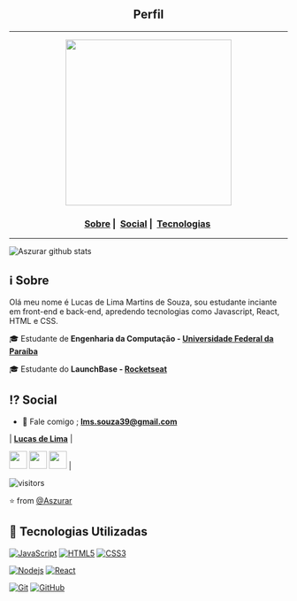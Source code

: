 <h2 align="center">Perfil</h2>

___

<p align="center"; border-radius=50%>
  <img src="https://avatars1.githubusercontent.com/u/64987824?s=460&u=51e8a76f68447d04bb10d3f57e77df673874bad6&v=4" width="300" heigth="300">
</p>


<h3 align="center">
  <a href="#information_source-sobre">Sobre</a>&nbsp;|&nbsp;
  <a href="#interrobang-motivo">Social</a>&nbsp;|&nbsp;
  <a href="#rocket-tecnologias-utilizadas">Tecnologias</a>&nbsp;
</h3>

___

![Aszurar github stats](https://github-readme-stats.vercel.app/api?username=Aszurar&show_icons=true&hide_border=true)

## :information_source: Sobre
  Olá meu nome é Lucas de Lima Martins de Souza, sou estudante inciante em front-end e back-end, apredendo tecnologias como Javascript, React, HTML e CSS.
  
🎓 Estudante de **Engenharia da Computação - [Universidade Federal da Paraíba](https://www.ufpb.br/)**

🎓 Estudante do **LaunchBase - [Rocketseat](https://rocketseat.com.br/launchbase)**

## :interrobang: Social

- :e-mail: Fale comigo ; **[lms.souza39@gmail.com](mailto://lms.souza39@gmail.com)**

|       **[Lucas de Lima](https://github.com/Aszurar/)** |

<a href="https://www.instagram.com/lucazura/"><img src="https://www.vectorlogo.zone/logos/instagram/instagram-icon.svg" width="32px" height="32px"></a> <a href="https://www.facebook.com/lucas.delima.549436"><img src="https://i.ibb.co/zmYNW4p/facebook.png" width="32px" height="32px"></a> <a href="https://www.linkedin.com/in/lucas-de-lima-azsura//"><img src="https://i.ibb.co/Kx2GSrT/linkedin.png" width="32px" height="32px"></a> |

 ![visitors](https://visitor-badge.laobi.icu/badge?page_id=Aszurar)
 
⭐️ from [@Aszurar](https://github.com/Aszurar)

## :rocket: Tecnologias Utilizadas

[![JavaScript](https://img.shields.io/badge/-JavaScript-black?style=flat&logo=javascript&link=https://github.com/Aszurar)](https://github.com/Aszurar) [![HTML5](https://img.shields.io/badge/-HTML5-E34F26?style=flat&logo=html5&logoColor=white&link=https://github.com/Aszurar)](https://github.com/Aszurar) [![CSS3](https://img.shields.io/badge/-CSS3-1572B6?style=flat&logo=css3&link=https://github.com/Aszurar)](https://github.com/Aszurar) 


[![Nodejs](https://img.shields.io/badge/-Nodejs-black?style=flat&logo=Node.js&link=https://github.com/Aszurar)](https://github.com/Aszurar) [![React](https://img.shields.io/badge/-React-black?style=flat&logo=react&link=https://github.com/Aszurar)](https://github.com/Aszurar)

[![Git](https://img.shields.io/badge/-Git-black?style=flat&logo=git&link=https://github.com/Aszurar)](https://github.com/Aszurar)  [![GitHub](https://img.shields.io/badge/-GitHub-181717?style=flat&logo=github&link=https://github.com/Aszurar)](https://github.com/Aszurar)



